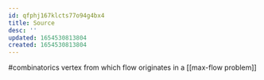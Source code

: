 ```yaml
---
id: qfphj167klcts77o94g4bx4
title: Source
desc: ''
updated: 1654530813804
created: 1654530813804
---
```

#combinatorics 
vertex from which flow originates in a [[max-flow problem]]
